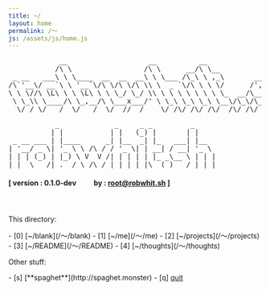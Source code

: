 ```yaml
---
title: ~/
layout: home
permalink: /～
js: /assets/js/home.js
---
```


<div id="banner" class="center-wrapper">
<pre id="banner-desktop" class="ascii-art purp">
            __                   __          __                __         
           /\ \                 /\ \      __/\ \__            /\ \        
 _ __   ___\ \ \____  __  __  __\ \ \___ /\_\ \ ,_\       ____\ \ \___    
/\`'__\/ __`\ \ '__`\/\ \/\ \/\ \\ \  _ `\/\ \ \ \/      /',__\\ \  _ `\  
\ \ \//\ \L\ \ \ \L\ \ \ \_/ \_/ \\ \ \ \ \ \ \ \ \_  __/\__, `\\ \ \ \ \ 
 \ \_\\ \____/\ \_,__/\ \___x___/' \ \_\ \_\ \_\ \__\/\_\/\____/ \ \_\ \_\
  \/_/ \/___/  \/___/  \/__//__/    \/_/\/_/\/_/\/__/\/_/\/___/   \/_/\/_/
</pre>
<pre id="banner-mobile" class="ascii-art purp">
           _             _     _ _         _
          | |           | |   (_) |       | |
 _ __ ___ | |____      _| |__  _| |_   ___| |__
| '__/ _ \| '_ \ \ /\ / / '_ \| | __| / __| '_ \
| | | (_) | |_) \ V  V /| | | | | |_ _\__ \ | | |
|_|  \___/|_.__/ \_/\_/ |_| |_|_|\__(_)___/_| |_|
</pre>
</div>

#### [ version : 0.1.0-dev &emsp;&emsp; by : root@robwhit.sh ]

#### &nbsp;

<div class="selector" markdown="1" style="display: none">
- [e] *[\<empty buffer\>](/new)*
</div>

This directory:

<div class="selector" markdown="1">
- [0] [~/blank](/～/blank)
- [1] [~/me](/～/me)
- [2] [~/projects](/～/projects)
- [3] [~/README](/～/README)
- [4] [~/thoughts](/～/thoughts)
</div>

Other stuff:
<div class="selector" markdown="1">
- [s] [**spaghet**](http://spaghet.monster)
- [q] <a href="#" onclick="document.getElementById('container').style.display = 'none'">quit</a>
</div>
